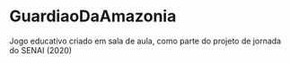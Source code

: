 # GuardiaoDaAmazonia
Jogo educativo criado em sala de aula, como parte do projeto de jornada do SENAI (2020)
